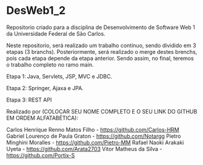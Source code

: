 # DesWeb1_2
Repositorio criado para a disciplina de Desenvolvimento de Software Web 1 da Universidade Federal de São Carlos.

Neste repositorio, será realizado um trabalho contínuo, sendo dividido em 3 etapas (3 branchs). Posteriormente, será realizado o merge destes brenchs, pois cada etapa depende da etapa anterior. Sendo assim, no final, teremos o trabalho completo no ramo main.

Etapa 1: Java, Servlets, JSP, MVC e JDBC.

Etapa 2: Springer, Ajaxa e JPA.

Etapa 3: REST API

Realizado por (COLOCAR SEU NOME COMPLETO E O SEU LINK DO GITHUB EM ORDEM ALFATABÉTICA):

Carlos Henrique Renno Matos Filho - https://github.com/Carlos-HRM
Gabriel Lourenço de Paula Graton - https://github.com/Notargg
Pietro Minghini Moralles - https://github.com/Pietro-MM
Rafael Naoki Arakaki Uyeta - https://github.com/Arata2703
Vitor Matheus da Silva - https://github.com/Portix-S
